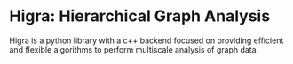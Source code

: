 # Higra: Hierarchical Graph Analysis

Higra is a python library with a c++ backend focused on providing efficient and flexible algorithms to perform multiscale
analysis of graph data.